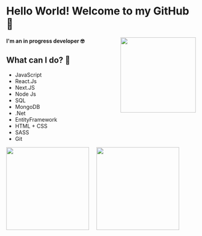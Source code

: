 # Hello World! Welcome to my GitHub 🤠
<img align='right' src='https://media.giphy.com/media/LmNwrBhejkK9EFP504/giphy.gif' width='200'>

#### I'm an in progress developer 🤓

## What can I do? 🧐

* JavaScript
* React.Js
* Next.JS
* Node Js
* SQL
* MongoDB
* .Net
* EntityFramework
* HTML + CSS
* SASS
* Git

[<img src="https://i.ibb.co/5jyLjN2/Group-3.png" width="220"/>](https://www.linkedin.com/in/sebasvil20/) &nbsp;&nbsp;&nbsp;
[<img src="https://i.ibb.co/0tp7xNW/Group-1.png" width="220"/>](https://sebasvil20.github.io/)
